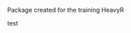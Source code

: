 
<!-- README.md is generated from README.Rmd. Please edit that file -->

Package created for the training HeavyR

test
